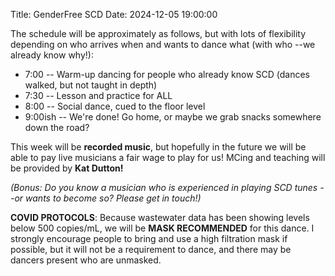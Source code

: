 Title: GenderFree SCD
Date: 2024-12-05 19:00:00

The schedule will be approximately as follows, but with lots of flexibility depending on who arrives when and wants to dance what (with who --we already know why!):

- 7:00 -- Warm-up dancing for people who already know SCD (dances walked, but not taught in depth)
- 7:30 -- Lesson and practice for ALL
- 8:00 -- Social dance, cued to the floor level
- 9:00ish -- We're done! Go home, or maybe we grab snacks somewhere down the road?


This week will be **recorded music**, but hopefully in the future we will be able to pay live musicians a fair wage to play for us! MCing and teaching will be provided by **Kat Dutton!**

_(Bonus: Do you know a musician who is experienced in playing SCD tunes --or wants to become so? Please get in touch!)_

**COVID PROTOCOLS**: Because wastewater data has been showing levels below 500 copies/mL, we will be **MASK RECOMMENDED** for this dance. I strongly encourage people to bring and use a high filtration mask if possible, but it will not be a requirement to dance, and there may be dancers present who are unmasked.
